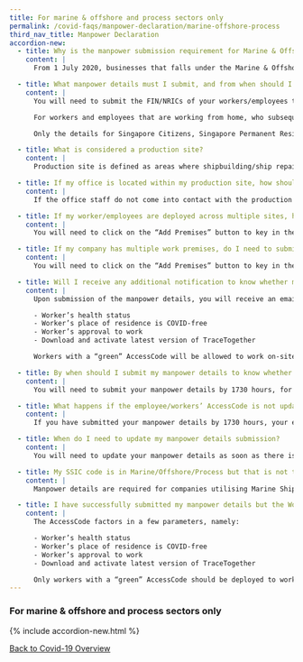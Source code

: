 ```yaml
---
title: For marine & offshore and process sectors only
permalink: /covid-faqs/manpower-declaration/marine-offshore-process
third_nav_title: Manpower Declaration
accordion-new:
  - title: Why is the manpower submission requirement for Marine & Offshore and Process sectors different?
    content: |
      From 1 July 2020, businesses that falls under the Marine & Offshore and Process sectors will be required to submit details of the employees/workers [here](https://www.gobusiness.gov.sg/exemptions/login){:target="_blank"}. This submission of manpower details is required to facilitate information updates for the AccessCode on the SGWorkPass app, including the approval to work and the requirement for regular swabbing. Failure to do so will cause the employee’s SGWorkPass AccessCode status to reflect as “Red”.

  - title: What manpower details must I submit, and from when should I be submitting?
    content: |
      You will need to submit the FIN/NRICs of your workers/employees that are working on-site, and the maximum number of workers on site at any given time. If your workers are working on-site, you will also need to provide the address of the work premises, and indicate whether the work premises is a production site (e.g. shipyards/ production plant) or non-production site (e.g. other workplaces/ office premise). Please note that workers deployed at production sites will be required to undergo **Rostered Routine Testing (RRT)**.

      For workers and employees that are working from home, who subsequently need to go back to site for specific reasons, you will need to submit their FIN details.

      Only the details for Singapore Citizens, Singapore Permanent Residents, Employment Pass Holders, S Pass Holders and Work Permit Holders are required to be submitted. All other non-MOM work pass holders (e.g long-term visitor pass or ICA work pass) need not be submitted.

  - title: What is considered a production site?
    content: |
      Production site is defined as areas where shipbuilding/ship repair, process maintenance and construction activities are carried out. Examples of production sites includes shipyards, process plants, refineries and fabrication workshops.

  - title: If my office is located within my production site, how should I indicate so in my manpower submission?
    content: |
      If the office staff do not come into contact with the production site workers and are clearly segregated, you can indicate your premises as a non-production site.

  - title: If my worker/employees are deployed across multiple sites, how do I indicate so when submitting my manpower details?
    content: |
      You will need to click on the “Add Premises” button to key in the details of your workers/employees that are deployed across multiple sites.

  - title: If my company has multiple work premises, do I need to submit manpower details for all my workers across all the different work premises?
    content: |
      You will need to click on the “Add Premises” button to key in the details of all your company’s work premises.

  - title: Will I receive any additional notification to know whether my worker/employee is approved to work on-site? How do I know if my submitted manpower is approved to work on-site?
    content: |
      Upon submission of the manpower details, you will receive an email acknowledgement. The AccessCode on SGWorkPass app will determine whether your submitted manpower is allowed to work on site. The AccessCode will factor in a few parameters, namely:

      - Worker’s health status
      - Worker’s place of residence is COVID-free
      - Worker’s approval to work
      - Download and activate latest version of TraceTogether

      Workers with a “green” AccessCode will be allowed to work on-site.

  - title: By when should I submit my manpower details to know whether my worker/employee will be allowed to work on-site?
    content: |
      You will need to submit your manpower details by 1730 hours, for your worker/employees’ AccessCode to be updated by 2359 hours on the following day via the SGWorkPass app.

  - title: What happens if the employee/workers’ AccessCode is not updated?
    content: |
      If you have submitted your manpower details by 1730 hours, your employee/workers’ AccessCode will only be updated by 2359 hours on the following day. If you require assistance, please write to MTI at <covid_gobusiness@mti.gov.sg>.

  - title: When do I need to update my manpower details submission?  
    content: |
      You will need to update your manpower details as soon as there is a change in the specific workers required to work on-site, as this will affect arrangements for your workers’ regular swab tests.  

  - title: My SSIC code is in Marine/Offshore/Process but that is not the nature of my work. Do I still have to submit my manpower details?  
    content: |    
      Manpower details are required for companies utilising Marine Shipyard or Process manpower quota as defined under MOM. These details are required to ensure that your workers’ SG WorkPass app AccessCode reflects their approval to be deployed for work and to facilitate arrangement for regular swab tests.

  - title: I have successfully submitted my manpower details but the Workpass app still comes out as red. Can I proceed to deploy my workers?
    content: |          
      The AccessCode factors in a few parameters, namely:

      -	Worker’s health status
      -	Worker’s place of residence is COVID-free
      -	Worker’s approval to work
      -	Download and activate latest version of TraceTogether

      Only workers with a “green” AccessCode should be deployed to work on-site.
---
```


### For marine & offshore and process sectors only

{% include accordion-new.html %}

[Back to Covid-19 Overview](/covid/)
